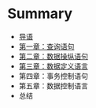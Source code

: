 # Summary

* [导语](README.md)
* [第一章：查询语句](chapter1.md)
* [第二章：数据操纵语句](di-er-zhang-ff1a-shu-ju-cao-zong-yu-ju.md)
* [第三章：数据定义语言](di-san-zhang-ff1a-shu-ju-ding-yi-yu-yan.md)
* 第四章：事务控制语句
* 第五章：数据控制语言
* 总结

